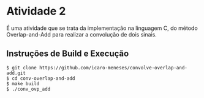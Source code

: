 # Atividade 2

É uma atividade que se trata da implementação na linguagem C, do método Overlap-and-Add para realizar a 
convolução de dois sinais.

## Instruções de Build e Execução

```
$ git clone https://github.com/icaro-meneses/convolve-overlap-and-add.git
$ cd conv-overlap-and-add
$ make build
$ ./conv_ovp_add
```

